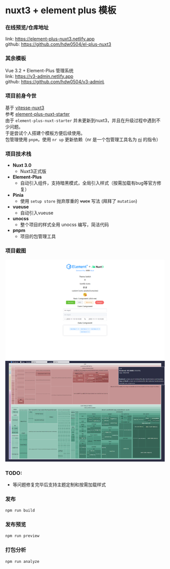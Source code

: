 # nuxt3 + element plus 模板

### 在线预览/仓库地址
link: https://element-plus-nuxt3.netlify.app <br>
github: https://github.com/hdw0504/el-plus-nuxt3

### 其余模板
Vue 3.2 + Element-Plus 管理系统\
link: https://v3-admin.netlify.app <br>
github: https://github.com/hdw0504/v3-admin\

### 项目前身今世
基于 [vitesse-nuxt3](https://github.com/antfu/vitesse-nuxt3)\
参考 [element-plus-nuxt-starter](https://github.com/element-plus/element-plus-nuxt-starter)\
由于 `element-plus-nuxt-starter` 并未更新到nuxt3，并且在升级过程中遇到不少问题。\
于是尝试个人搭建个模板方便后续使用。\
包管理使用 `pnpm`，使用 `nr up` 更新依赖（nr 是一个包管理工具名为 [ni](https://github.com/antfu/ni) 的指令）
### 项目技术栈
- **Nuxt 3.0**
  - Nuxt3正式版
- **Element-Plus**
  - 自动引入组件，支持暗黑模式，全局引入样式（按需加载有bug等官方修复）
- **Pinia**
  - 使用 `setup store` 抛弃厚重的 ~~vuex~~ 写法 (拜拜了 `mutation`)
- **vueuse**
  - 自动引入vueuse
- **unocss**
  - 整个项目的样式全用 unocss 编写，简洁代码
- **pnpm**
  - 项目的包管理工具

### 项目截图
<img src="./public/image/home.jpg" />
<img src="./public/image/build-size.jpg" />

### TODO:
- 等问题修复完毕后支持主题定制和按需加载样式


### 发布

```bash
npm run build
```

### 发布预览

```bash
npm run preview
```

### 打包分析

```bash
npm run analyze
```

